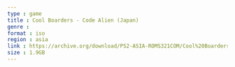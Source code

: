 ```yaml
---
type : game
title : Cool Boarders - Code Alien (Japan)
genre : 
format : iso
region : asia
link : https://archive.org/download/PS2-ASIA-ROMS321COM/Cool%20Boarders%20-%20Code%20Alien%20%28Japan%29.7z
size : 1.9GB
---
```

